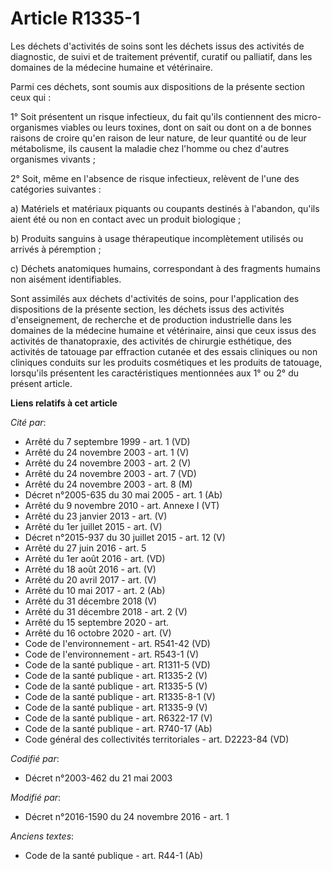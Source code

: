 # Article R1335-1

Les déchets d'activités de soins sont les déchets issus des activités de diagnostic, de suivi et de traitement préventif,
curatif ou palliatif, dans les domaines de la médecine humaine et vétérinaire.

Parmi ces déchets, sont soumis aux dispositions de la présente section ceux qui :

1° Soit présentent un risque infectieux, du fait qu'ils contiennent des micro-organismes viables ou leurs toxines, dont on
sait ou dont on a de bonnes raisons de croire qu'en raison de leur nature, de leur quantité ou de leur métabolisme, ils
causent la maladie chez l'homme ou chez d'autres organismes vivants ;

2° Soit, même en l'absence de risque infectieux, relèvent de l'une des catégories suivantes :

a) Matériels et matériaux piquants ou coupants destinés à l'abandon, qu'ils aient été ou non en contact avec un produit
biologique ;

b) Produits sanguins à usage thérapeutique incomplètement utilisés ou arrivés à péremption ;

c) Déchets anatomiques humains, correspondant à des fragments humains non aisément identifiables.

Sont  assimilés aux déchets d'activités de soins, pour l'application des  dispositions de la présente section, les déchets
issus des activités  d'enseignement, de recherche et de production industrielle dans les  domaines de la médecine humaine et
vétérinaire, ainsi que ceux issus des  activités de thanatopraxie, des activités de chirurgie esthétique, des  activités de
tatouage par effraction cutanée et des essais cliniques ou  non cliniques conduits sur les produits cosmétiques et les
produits de  tatouage, lorsqu'ils présentent les caractéristiques mentionnées aux 1°  ou 2° du présent article.

**Liens relatifs à cet article**

_Cité par_:

  - Arrêté du 7 septembre 1999 - art. 1 (VD)
  - Arrêté du 24 novembre 2003 - art. 1 (V)
  - Arrêté du 24 novembre 2003 - art. 2 (V)
  - Arrêté du 24 novembre 2003 - art. 7 (VD)
  - Arrêté du 24 novembre 2003 - art. 8 (M)
  - Décret n°2005-635 du 30 mai 2005 - art. 1 (Ab)
  - Arrêté du 9 novembre 2010 - art. Annexe I (VT)
  - Arrêté du 23 janvier 2013 - art. (V)
  - Arrêté du 1er juillet 2015 - art. (V)
  - Décret n°2015-937 du 30 juillet 2015 - art. 12 (V)
  - Arrêté du 27 juin 2016 - art. 5
  - Arrêté du 1er août 2016 - art. (VD)
  - Arrêté du 18 août 2016 - art. (V)
  - Arrêté du 20 avril 2017 - art. (V)
  - Arrêté du 10 mai 2017 - art. 2 (Ab)
  - Arrêté du 31 décembre 2018 (V)
  - Arrêté du 31 décembre 2018 - art. 2 (V)
  - Arrêté du 15 septembre 2020 - art.
  - Arrêté du 16 octobre 2020 - art. (V)
  - Code de l'environnement - art. R541-42 (VD)
  - Code de l'environnement - art. R543-1 (V)
  - Code de la santé publique - art. R1311-5 (VD)
  - Code de la santé publique - art. R1335-2 (V)
  - Code de la santé publique - art. R1335-5 (V)
  - Code de la santé publique - art. R1335-8-1 (V)
  - Code de la santé publique - art. R1335-9 (V)
  - Code de la santé publique - art. R6322-17 (V)
  - Code de la santé publique - art. R740-17 (Ab)
  - Code général des collectivités territoriales - art. D2223-84 (VD)

_Codifié par_:

  - Décret n°2003-462 du 21 mai 2003

_Modifié par_:

  - Décret n°2016-1590 du 24 novembre 2016 - art. 1

_Anciens textes_:

  - Code de la santé publique - art. R44-1 (Ab)
